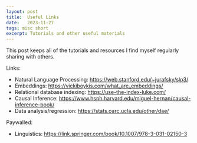 ```yaml
---
layout: post
title:  Useful Links
date:   2023-11-27
tags: misc short
excerpt: Tutorials and other useful materials
---
```


This post keeps all of the tutorials and resources I find myself regularly sharing with others.

Links:

 - Natural Language Processing: <https://web.stanford.edu/~jurafsky/slp3/>
 - Embeddings: <https://vickiboykis.com/what_are_embeddings/>
 - Relational database indexing: <https://use-the-index-luke.com/>
 - Causal Inference: <https://www.hsph.harvard.edu/miguel-hernan/causal-inference-book/>
 - Data analysis/regression: <https://stats.oarc.ucla.edu/other/dae/>

Paywalled:
 - Linguistics: <https://link.springer.com/book/10.1007/978-3-031-02150-3>